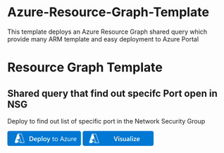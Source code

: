 # Azure-Resource-Graph-Template
This template deploys an Azure Resource Graph shared query which provide many ARM template and easy deployment to Azure Portal
# Resource Graph Template 

## Shared query that find out specifc Port open in NSG


Deploy to find out list of specific port in the Network Security Group 

[![Deploy To Azure](/images/deploytoazure.png?sanitize=true)](https://portal.azure.com/#create/Microsoft.Template/uri/https%3A%2F%2Fraw.githubusercontent.com%2Fmofaizal%2FAzure-Resource-Graph-Template%2Fmain%2Fresourcetemplate%2Fnsgportscan%2Fazuredeploy.json) [![Visualize](/images/visualizebutton.png?sanitize=true)](http://armviz.io/#/?load=https%3A%2F%2Fraw.githubusercontent.com%2Fmofaizal%2FAzure-Resource-Graph-Template%2Fmain%2Fresourcetemplate%2Fnsgportscan%2Fazuredeploy.json)

